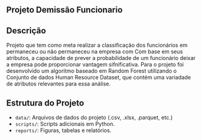 ## Projeto Demissão Funcionario

## Descrição
Projeto que tem como meta realizar a classificação dos funcionários em permaneceu ou não permaneceu na empresa com
Com base em seus atributos, a capacidade de prever a probabilidade de um funcionário deixar a empresa pode 
proporcionar vantagem sifnificativa. Para o projeto foi desenvolvido um algoritmo baseado em Random Forest utilizando o
Conjunto de dados Human Resource Dataset, que contém uma variadade de atributos relevantes para essa análise.

## Estrutura do Projeto
- `data/`: Arquivos de dados do projeto (.csv, .xlsx, .parquet, etc.)
- `scripts/`: Scripts adicionais em Python.
- `reports/`: Figuras, tabelas e relatórios.
